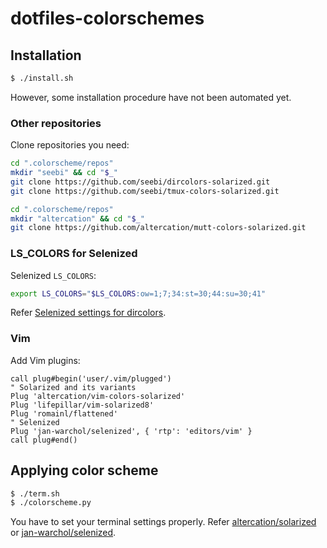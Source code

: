 # dotfiles-colorschemes

## Installation

``` sh
$ ./install.sh
```

However, some installation procedure have not been automated yet.

### Other repositories

Clone repositories you need:
``` sh
cd ".colorscheme/repos"
mkdir "seebi" && cd "$_"
git clone https://github.com/seebi/dircolors-solarized.git
git clone https://github.com/seebi/tmux-colors-solarized.git

cd ".colorscheme/repos"
mkdir "altercation" && cd "$_"
git clone https://github.com/altercation/mutt-colors-solarized.git
```

### LS_COLORS for Selenized

Selenized `LS_COLORS`:
``` sh
export LS_COLORS="$LS_COLORS:ow=1;7;34:st=30;44:su=30;41"
```

Refer [Selenized settings for dircolors](https://github.com/jan-warchol/selenized/tree/master/other-apps/dircolors).

### Vim

Add Vim plugins:
``` vim
call plug#begin('user/.vim/plugged')
" Solarized and its variants
Plug 'altercation/vim-colors-solarized'
Plug 'lifepillar/vim-solarized8'
Plug 'romainl/flattened'
" Selenized
Plug 'jan-warchol/selenized', { 'rtp': 'editors/vim' }
call plug#end()
```

## Applying color scheme

``` sh
$ ./term.sh
$ ./colorscheme.py
```

You have to set your terminal settings properly. Refer
[altercation/solarized](https://github.com/altercation/solarized) or
[jan-warchol/selenized](https://github.com/jan-warchol/selenized).
